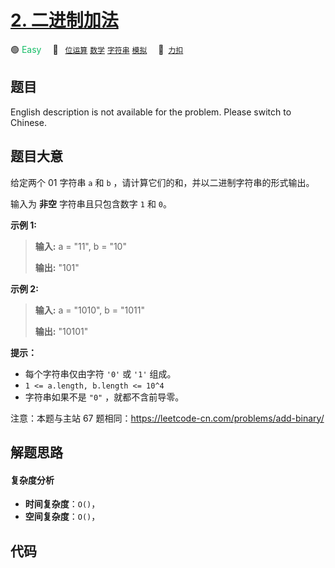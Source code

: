 # [2. 二进制加法](https://2xiao.github.io/leetcode-js/offer2/jz_offer_II_002.html)

🟢 <font color=#15bd66>Easy</font>&emsp; 🔖&ensp; [`位运算`](/tag/bit-manipulation.md) [`数学`](/tag/math.md) [`字符串`](/tag/string.md) [`模拟`](/tag/simulation.md)&emsp; 🔗&ensp;[`力扣`](https://leetcode.cn/problems/JFETK5)

## 题目

English description is not available for the problem. Please switch to
Chinese.


## 题目大意

给定两个 01 字符串 `a` 和 `b` ，请计算它们的和，并以二进制字符串的形式输出。

输入为 **非空** 字符串且只包含数字 `1` 和 `0`。



**示例  1:**

> 
> 
> 
> 
> 
> **输入:** a = "11", b = "10"
> 
> **输出:** "101"

**示例  2:**

> 
> 
> 
> 
> 
> **输入:** a = "1010", b = "1011"
> 
> **输出:** "10101"



**提示：**

  * 每个字符串仅由字符 `'0'` 或 `'1'` 组成。
  * `1 <= a.length, b.length <= 10^4`
  * 字符串如果不是 `"0"` ，就都不含前导零。



注意：本题与主站 67 题相同：<https://leetcode-cn.com/problems/add-binary/>


## 解题思路

#### 复杂度分析

- **时间复杂度**：`O()`，
- **空间复杂度**：`O()`，

## 代码

```javascript

```